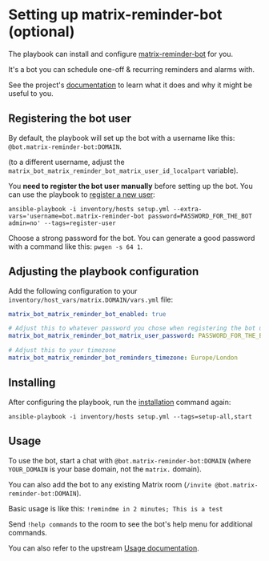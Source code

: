 # Setting up matrix-reminder-bot (optional)

The playbook can install and configure [matrix-reminder-bot](https://github.com/anoadragon453/matrix-reminder-bot) for you.

It's a bot you can schedule one-off & recurring reminders and alarms with.

See the project's [documentation](https://github.com/anoadragon453/matrix-reminder-bot#usage) to learn what it does and why it might be useful to you.


## Registering the bot user

By default, the playbook will set up the bot with a username like this: `@bot.matrix-reminder-bot:DOMAIN`.

(to a different username, adjust the `matrix_bot_matrix_reminder_bot_matrix_user_id_localpart` variable).

You **need to register the bot user manually** before setting up the bot. You can use the playbook to [register a new user](registering-users.md):

```
ansible-playbook -i inventory/hosts setup.yml --extra-vars='username=bot.matrix-reminder-bot password=PASSWORD_FOR_THE_BOT admin=no' --tags=register-user
```

Choose a strong password for the bot. You can generate a good password with a command like this: `pwgen -s 64 1`.


## Adjusting the playbook configuration

Add the following configuration to your `inventory/host_vars/matrix.DOMAIN/vars.yml` file:

```yaml
matrix_bot_matrix_reminder_bot_enabled: true

# Adjust this to whatever password you chose when registering the bot user
matrix_bot_matrix_reminder_bot_matrix_user_password: PASSWORD_FOR_THE_BOT

# Adjust this to your timezone
matrix_bot_matrix_reminder_bot_reminders_timezone: Europe/London
```


## Installing

After configuring the playbook, run the [installation](installing.md) command again:

```
ansible-playbook -i inventory/hosts setup.yml --tags=setup-all,start
```


## Usage

To use the bot, start a chat with `@bot.matrix-reminder-bot:DOMAIN` (where `YOUR_DOMAIN` is your base domain, not the `matrix.` domain).

You can also add the bot to any existing Matrix room (`/invite @bot.matrix-reminder-bot:DOMAIN`).

Basic usage is like this: `!remindme in 2 minutes; This is a test`

Send `!help commands` to the room to see the bot's help menu for additional commands.

You can also refer to the upstream [Usage documentation](https://github.com/anoadragon453/matrix-reminder-bot#usage).
